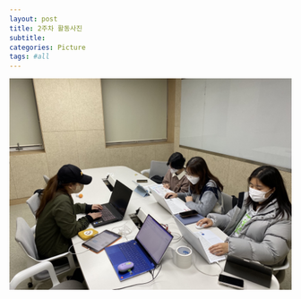 ```yaml
---
layout: post
title: 2주차 활동사진
subtitle:
categories: Picture
tags: #all
---
```


![1주차사진](/assets/images/week_images/KakaoTalk_20221123_174815424.jpg)
